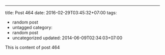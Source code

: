 ---
title: Post 464
date: 2016-02-29T03:45:32+07:00
tags:
  - random post
  - untagged
category:
  - random post
  - uncategorized
updated: 2014-06-09T02:34:03+07:00

This is content of post 464